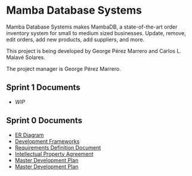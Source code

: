 # Mamba Database Systems

Mamba Database Systems makes MambaDB, a state-of-the-art order inventory system for small to medium sized businesses. Update, remove, edit orders, add new products, add suppliers, and more.

This project is being developed by George P&eacute;rez Marrero and Carlos L. Malav&eacute; Solares.

The project manager is George P&eacute;rez Marrero.

## Sprint 1 Documents

* _WIP_

## Sprint 0 Documents

* [ER Diagram](/documents/sprint-0/er-diagram.md)
* [Development Frameworks](/documents/sprint-0/development-frameworks.md)
* [Requirements Definition Document](/documents/sprint-0/requirements-definition-document.md)
* [Intellectual Property Agreement](/documents/sprint-0/intellectual-property-agreement.md)
* [Master Development Plan](/documents/sprint-0/master-development-plan.md)
* [Master Development Plan](/documents/sprint-1/master-development-plan.md)